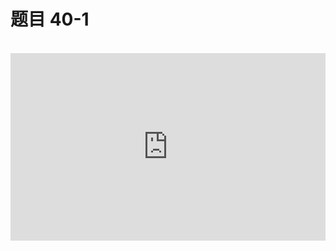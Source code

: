 <script setup>
import { loginRead } from '@/utils/login-read'

loginRead('n10016')
</script>

# 题目 40-1

<br />

<iframe height="300" style="width: 100%;" scrolling="no" title="css-base-40-1" src="https://codepen.io/noxussj2/full/QWZEZqE" frameborder="no" loading="lazy" allowtransparency="true" allowfullscreen="true" />

题目：请利用渐变背景实现上图的效果。其中渐变颜色为 #1fc0cc，盒子的尺寸为 100px。

答题文件： `40-1.html`
